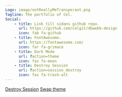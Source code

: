 ```yaml
---
Logo: image/notReallyMeTransperant.png
Tagline: The portfolio of Cel.
Social:
    - title: Link till sidans github repo.
      url: https://github.com/celgit/dbwebb-design
      icon: fab fa-github
    - title: FontAwesome.
      url: https://fontawesome.com/
      icon: far fa-grimace
    - title: Dark Mode
      url: ?action=theme
      icon: fas fa-moon
    - title: Destroy Session
      url: ?action=session_destroy
      icon: fas fa-trash-alt
---
```


<!-- Länkarna om ni inte vill ha dem i er footer --->
<a href="?action=session_destroy">Destroy Session</a>
<a href="?action=theme">Swap theme</a>
